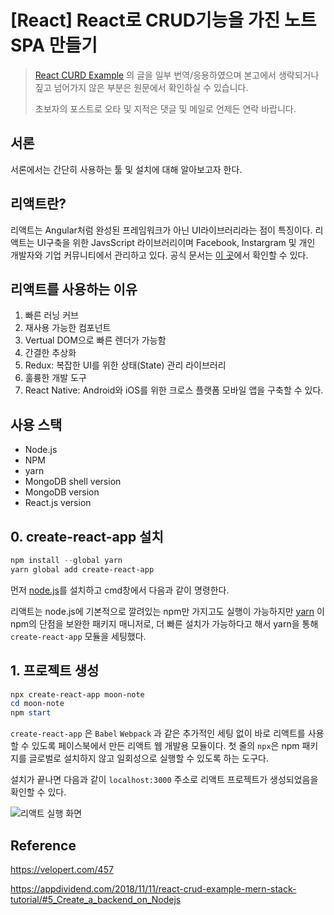 # [React] React로 CRUD기능을 가진 노트 SPA 만들기

> [React CURD Example](https://appdividend.com/2018/11/11/react-crud-example-mern-stack-tutorial/) 의 글을 일부 번역/응용하였으며 본고에서 생략되거나 짚고 넘어가지 않은 부분은 원문에서 확인하실 수 있습니다. 
>
> 초보자의 포스트로 오타 및 지적은 댓글 및 메일로 언제든 연락 바랍니다.



## 서론

서론에서는 간단히 사용하는 툴 및 설치에 대해 알아보고자 한다.



## 리액트란?

리액트는 Angular처럼 완성된 프레임워크가 아닌 UI라이브러리라는 점이 특징이다. 리액트는 UI구축을 위한 JavsScript 라이브러리이며 Facebook, Instargram 및 개인 개발자와 기업 커뮤니티에서 관리하고 있다. 공식 문서는 [이 곳](https://reactjs.org/)에서 확인할 수 있다.



## 리액트를 사용하는 이유

1. 빠른 러닝 커브
2. 재사용 가능한 컴포넌트
3. Vertual DOM으로 빠른 렌더가 가능함
4. 간결한 추상화
5. Redux: 복잡한 UI를 위한 상태(State) 관리 라이브러리
6. 훌륭한 개발 도구
7. React Native: Android와 iOS를 위한 크로스 플랫폼 모바일 앱을 구축할 수 있다.



## 사용 스택

- Node.js
- NPM
- yarn
- MongoDB shell version
- MongoDB version
- React.js version



## 0. create-react-app 설치

```powershell
npm install --global yarn
yarn global add create-react-app
```

먼저 [node.js](https://nodejs.org/en/)를 설치하고 cmd창에서 다음과 같이 명령한다. 

리액트는 node.js에 기본적으로 깔려있는 npm만 가지고도 실행이 가능하지만 [yarn](https://yarnpkg.com/en/) 이 npm의 단점을 보완한 패키지 매니저로, 더 빠른 설치가 가능하다고 해서 yarn을 통해  ```create-react-app``` 모듈을 세팅했다.



## 1. 프로젝트 생성

```powershell
npx create-react-app moon-note
cd moon-note
npm start
```

```create-react-app``` 은 ```Babel``` ```Webpack``` 과 같은 추가적인 세팅 없이 바로 리액트를 사용할 수 있도록 페이스북에서 만든 리액트 웹 개발용 모듈이다. 첫 줄의 ```npx```은 npm 패키지를 글로벌로 설치하지 않고 일회성으로 실행할 수 있도록 하는 도구다.

설치가 끝나면 다음과 같이 ```localhost:3000``` 주소로 리액트 프로젝트가 생성되었음을 확인할 수 있다.



![리액트 실행 화면](https://sumim00.github.io/img/in-post/2018/1113_img01.jpg)





## Reference

https://velopert.com/457

https://appdividend.com/2018/11/11/react-crud-example-mern-stack-tutorial/#5_Create_a_backend_on_Nodejs